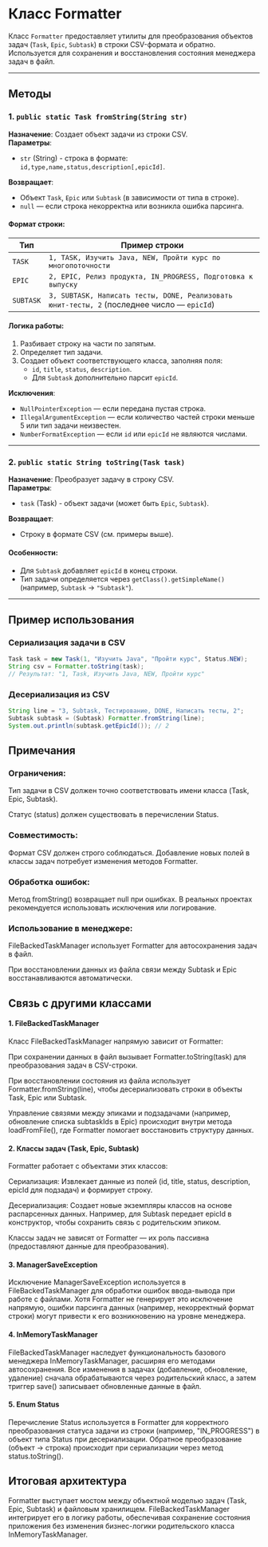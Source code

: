 # Класс Formatter

Класс `Formatter` предоставляет утилиты для преобразования объектов задач (`Task`, `Epic`, `Subtask`) в строки CSV-формата и обратно. Используется для сохранения и восстановления состояния менеджера задач в файл.

---

## Методы

### 1. `public static Task fromString(String str)`

**Назначение**: Создает объект задачи из строки CSV.  
**Параметры**:
- `str` (String) - строка в формате:  
  `id,type,name,status,description[,epicId]`.

**Возвращает**:
- Объект `Task`, `Epic` или `Subtask` (в зависимости от типа в строке).
- `null` — если строка некорректна или возникла ошибка парсинга.

#### Формат строки:
| Тип       | Пример строки                                                                 |
|-----------|------------------------------------------------------------------------------|
| `TASK`    | `1, TASK, Изучить Java, NEW, Пройти курс по многопоточности`                |
| `EPIC`    | `2, EPIC, Релиз продукта, IN_PROGRESS, Подготовка к выпуску`                 |
| `SUBTASK` | `3, SUBTASK, Написать тесты, DONE, Реализовать юнит-тесты, 2` (последнее число — `epicId`) |

#### Логика работы:
1. Разбивает строку на части по запятым.
2. Определяет тип задачи.
3. Создает объект соответствующего класса, заполняя поля:
    - `id`, `title`, `status`, `description`.
    - Для `Subtask` дополнительно парсит `epicId`.

**Исключения**:
- `NullPointerException` — если передана пустая строка.
- `IllegalArgumentException` — если количество частей строки меньше 5 или тип задачи неизвестен.
- `NumberFormatException` — если `id` или `epicId` не являются числами.

---

### 2. `public static String toString(Task task)`

**Назначение**: Преобразует задачу в строку CSV.  
**Параметры**:
- `task` (Task) - объект задачи (может быть `Epic`, `Subtask`).

**Возвращает**:
- Строку в формате CSV (см. примеры выше).

#### Особенности:
- Для `Subtask` добавляет `epicId` в конец строки.
- Тип задачи определяется через `getClass().getSimpleName()` (например, `Subtask` → `"Subtask"`).

---

## Пример использования

### Сериализация задачи в CSV
```java
Task task = new Task(1, "Изучить Java", "Пройти курс", Status.NEW);
String csv = Formatter.toString(task); 
// Результат: "1, Task, Изучить Java, NEW, Пройти курс"
```
### Десериализация из CSV
```java
String line = "3, Subtask, Тестирование, DONE, Написать тесты, 2";
Subtask subtask = (Subtask) Formatter.fromString(line);
System.out.println(subtask.getEpicId()); // 2
```
## Примечания

### Ограничения:

Тип задачи в CSV должен точно соответствовать имени класса (Task, Epic, Subtask).

Статус (status) должен существовать в перечислении Status.

### Совместимость:

Формат CSV должен строго соблюдаться. Добавление новых полей в классы задач потребует изменения методов Formatter.

### Обработка ошибок:

Метод fromString() возвращает null при ошибках. В реальных проектах рекомендуется использовать исключения или логирование.

### Использование в менеджере:

FileBackedTaskManager использует Formatter для автосохранения задач в файл.

При восстановлении данных из файла связи между Subtask и Epic восстанавливаются автоматически.

## Связь с другими классами
#### 1. FileBackedTaskManager
   Класс FileBackedTaskManager напрямую зависит от Formatter:

При сохранении данных в файл вызывает Formatter.toString(task) для преобразования задач в CSV-строки.

При восстановлении состояния из файла использует Formatter.fromString(line), чтобы десериализовать строки в объекты 
Task, Epic или Subtask.

Управление связями между эпиками и подзадачами (например, обновление списка subtaskIds в Epic) происходит
внутри метода loadFromFile(), где Formatter помогает восстановить структуру данных.

#### 2. Классы задач (Task, Epic, Subtask)
   Formatter работает с объектами этих классов:

Сериализация: Извлекает данные из полей (id, title, status, description, epicId для подзадач) и формирует строку.

Десериализация: Создает новые экземпляры классов на основе распарсенных данных. Например, для Subtask передает epicId 
в конструктор, чтобы сохранить связь с родительским эпиком.

Классы задач не зависят от Formatter — их роль пассивна (предоставляют данные для преобразования).

#### 3. ManagerSaveException
   Исключение ManagerSaveException используется в FileBackedTaskManager для обработки ошибок 
ввода-вывода при работе с файлами. Хотя Formatter не генерирует это исключение напрямую, ошибки парсинга данных 
(например, некорректный формат строки) могут привести к его возникновению на уровне менеджера.

#### 4. InMemoryTaskManager
   FileBackedTaskManager наследует функциональность базового менеджера InMemoryTaskManager, 
расширяя его методами автосохранения. Все изменения в задачах (добавление, обновление, 
удаление) сначала обрабатываются через родительский класс, а затем триггер save() записывает обновленные данные в файл.

#### 5. Enum Status
   Перечисление Status используется в Formatter для корректного преобразования статуса задачи 
из строки (например, "IN_PROGRESS") в объект типа Status при десериализации. Обратное преобразование (объект → 
строка) происходит при сериализации через метод status.toString().

## Итоговая архитектура
Formatter выступает мостом между объектной моделью задач (Task, Epic, Subtask) и файловым хранилищем. 
FileBackedTaskManager интегрирует его в логику работы, обеспечивая сохранение состояния приложения без 
изменения бизнес-логики родительского класса InMemoryTaskManager.